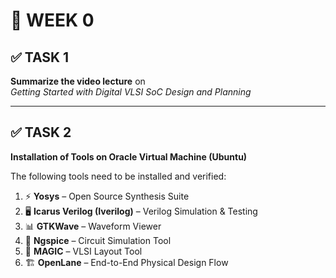 # 📘 WEEK 0  

## ✅ TASK 1  
**Summarize the video lecture** on  
*Getting Started with Digital VLSI SoC Design and Planning*  

---

## ✅ TASK 2  
**Installation of Tools on Oracle Virtual Machine (Ubuntu)**  

The following tools need to be installed and verified:  

1. ⚡ **Yosys** – Open Source Synthesis Suite  
2. 🖥️ **Icarus Verilog (Iverilog)** – Verilog Simulation & Testing  
3. 📊 **GTKWave** – Waveform Viewer  
4. 🔋 **Ngspice** – Circuit Simulation Tool  
5. 🎨 **MAGIC** – VLSI Layout Tool  
6. 🏗️ **OpenLane** – End-to-End Physical Design Flow 


